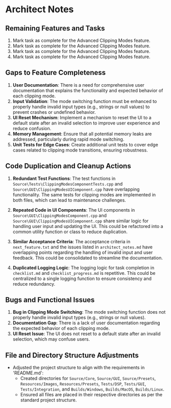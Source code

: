 # Architect Notes

## Remaining Features and Tasks
1. Mark task as complete for the Advanced Clipping Modes feature.
2. Mark task as complete for the Advanced Clipping Modes feature.
3. Mark task as complete for the Advanced Clipping Modes feature.
4. Mark task as complete for the Advanced Clipping Modes feature.

## Gaps to Feature Completeness
1. **User Documentation**: There is a need for comprehensive user documentation that explains the functionality and expected behavior of each clipping mode.
2. **Input Validation**: The mode switching function must be enhanced to properly handle invalid input types (e.g., strings or null values) to prevent crashes or undefined behavior.
3. **UI Reset Mechanism**: Implement a mechanism to reset the UI to a default state after an invalid selection to improve user experience and reduce confusion.
4. **Memory Management**: Ensure that all potential memory leaks are addressed, particularly during rapid mode switching.
5. **Unit Tests for Edge Cases**: Create additional unit tests to cover edge cases related to clipping mode transitions, ensuring robustness.

## Code Duplication and Cleanup Actions
1. **Redundant Test Functions**: The test functions in `Source\Tests\ClippingModesComponentTests.cpp` and `Source\GUI\ClippingModesUIComponent.cpp` have overlapping functionality. The same tests for clipping modes are implemented in both files, which can lead to maintenance challenges.

2. **Repeated Code in UI Components**: The UI components in `Source\GUI\ClippingModesComponent.cpp` and `Source\GUI\ClippingModesUIComponent.cpp` share similar logic for handling user input and updating the UI. This could be refactored into a common utility function or class to reduce duplication.

3. **Similar Acceptance Criteria**: The acceptance criteria in `next_feature.txt` and the issues listed in `architect_notes.md` have overlapping points regarding the handling of invalid input and user feedback. This could be consolidated to streamline the documentation.

4. **Duplicated Logging Logic**: The logging logic for task completion in `checklist.md` and `checklist_progress.md` is repetitive. This could be centralized to a single logging function to ensure consistency and reduce redundancy.

## Bugs and Functional Issues
1. **Bug in Clipping Mode Switching**: The mode switching function does not properly handle invalid input types (e.g., strings or null values).
2. **Documentation Gap**: There is a lack of user documentation regarding the expected behavior of each clipping mode.
3. **UI Reset Issue**: The UI does not reset to a default state after an invalid selection, which may confuse users.

## File and Directory Structure Adjustments
- Adjusted the project structure to align with the requirements in 'README.md':
  - Created directories for `Source/Core`, `Source/GUI`, `Source/Presets`, `Resources/Images`, `Resources/Presets`, `Tests/DSP`, `Tests/GUI`, `Tests/Integration`, and `Builds/Windows`, `Builds/MacOS`, `Builds/Linux`.
  - Ensured all files are placed in their respective directories as per the standard project structure.

